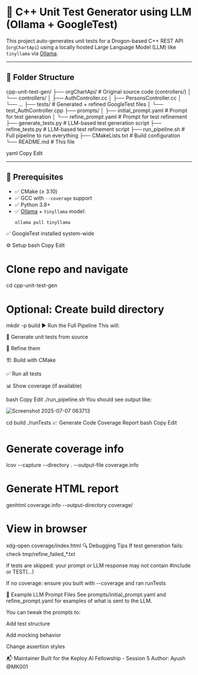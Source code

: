 # 🚀 C++ Unit Test Generator using LLM (Ollama + GoogleTest)

This project auto-generates unit tests for a Drogon-based C++ REST API (`orgChartApi`) using a locally hosted Large Language Model (LLM) like `tinyllama` via [Ollama](https://ollama.com/).

---

## 📁 Folder Structure

cpp-unit-test-gen/
├── orgChartApi/ # Original source code (controllers/)
│ └── controllers/
│ ├── AuthController.cc
│ ├── PersonsController.cc
│ └── ...
├── tests/ # Generated + refined GoogleTest files
│ └── test_AuthController.cpp
├── prompts/
│ ├── initial_prompt.yaml # Prompt for test generation
│ └── refine_prompt.yaml # Prompt for test refinement
├── generate_tests.py # LLM-based test generation script
├── refine_tests.py # LLM-based test refinement script
├── run_pipeline.sh # Full pipeline to run everything
├── CMakeLists.txt # Build configuration
└── README.md # This file

yaml
Copy
Edit

---

## 🧱 Prerequisites

- ✅ CMake (≥ 3.10)
- ✅ GCC with `--coverage` support
- ✅ Python 3.8+
- ✅ [Ollama](https://ollama.com/) + `tinyllama` model:
  ```bash
  ollama pull tinyllama
✅ GoogleTest installed system-wide

⚙️ Setup
bash
Copy
Edit
# Clone repo and navigate
cd cpp-unit-test-gen

# Optional: Create build directory
mkdir -p build
▶️ Run the Full Pipeline
This will:

🧪 Generate unit tests from source

🧹 Refine them

🏗️ Build with CMake

✅ Run all tests

📊 Show coverage (if available)

bash
Copy
Edit
./run_pipeline.sh
You should see output like:

![Screenshot 2025-07-07 063713](https://github.com/user-attachments/assets/2f83a691-3361-44a4-8ce6-b9a1a8296ed4)

cd build
./runTests
📈 Generate Code Coverage Report
bash
Copy
Edit
# Generate coverage info
lcov --capture --directory . --output-file coverage.info

# Generate HTML report
genhtml coverage.info --output-directory coverage/

# View in browser
xdg-open coverage/index.html
🔍 Debugging Tips
If test generation fails: check tmp/refine_failed_*.txt

If tests are skipped: your prompt or LLM response may not contain #include or TEST(...)

If no coverage: ensure you built with --coverage and ran runTests

🧠 Example LLM Prompt Files
See prompts/initial_prompt.yaml and refine_prompt.yaml for examples of what is sent to the LLM.

You can tweak the prompts to:

Add test structure

Add mocking behavior

Change assertion styles

📬 Maintainer
Built for the Keploy AI Fellowship - Session 5
Author: Ayush @MK001
